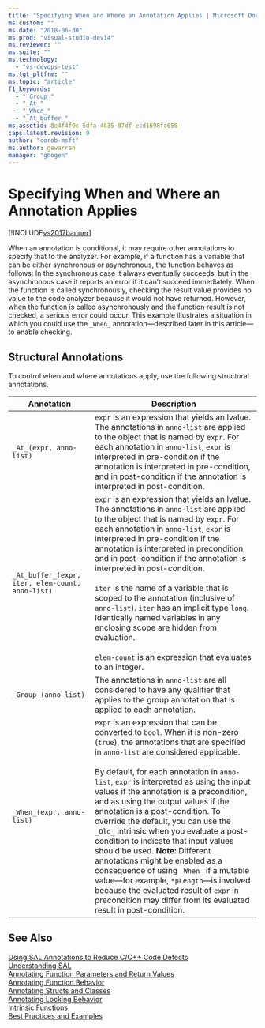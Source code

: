 ```yaml
---
title: "Specifying When and Where an Annotation Applies | Microsoft Docs"
ms.custom: ""
ms.date: "2018-06-30"
ms.prod: "visual-studio-dev14"
ms.reviewer: ""
ms.suite: ""
ms.technology: 
  - "vs-devops-test"
ms.tgt_pltfrm: ""
ms.topic: "article"
f1_keywords: 
  - "_Group_"
  - "_At_"
  - "_When_"
  - "_At_buffer_"
ms.assetid: 8e4f4f9c-5dfa-4835-87df-ecd1698fc650
caps.latest.revision: 9
author: "corob-msft"
ms.author: gewarren
manager: "ghogen"
---
```

# Specifying When and Where an Annotation Applies
[!INCLUDE[vs2017banner](../includes/vs2017banner.md)]

  
When an annotation is conditional, it may require other annotations to specify that to the analyzer.  For example, if a function has a variable that can be either synchronous or asynchronous, the function behaves as follows: In the synchronous case it always eventually succeeds, but in the asynchronous case it reports an error if it can’t succeed immediately. When the function is called synchronously, checking the result value provides no value to the code analyzer because it would not have returned.  However, when the function is called asynchronously and the function result is not checked, a serious error could occur. This example illustrates a situation in which you could use the `_When_` annotation—described later in this article—to enable checking.  
  
## Structural Annotations  
 To control when and where annotations apply, use the following structural annotations.  
  
|Annotation|Description|  
|----------------|-----------------|  
|`_At_(expr, anno-list)`|`expr` is an expression that yields an lvalue. The annotations in `anno-list` are applied to the object that is named by `expr`. For each annotation in `anno-list`, `expr` is interpreted in pre-condition if the annotation is interpreted in pre-condition, and in post-condition if the annotation is interpreted in post-condition.|  
|`_At_buffer_(expr, iter, elem-count, anno-list)`|`expr` is an expression that yields an lvalue. The annotations in `anno-list` are applied to the object that is named by `expr`. For each annotation in `anno-list`, `expr` is interpreted in pre-condition if the annotation is interpreted in precondition, and in post-condition if the annotation is interpreted in post-condition.<br /><br /> `iter` is the name of a variable that is scoped to the annotation (inclusive of `anno-list`). `iter` has an implicit type `long`. Identically named variables in any enclosing scope are hidden from evaluation.<br /><br /> `elem-count` is an expression that evaluates to an integer.|  
|`_Group_(anno-list)`|The annotations in `anno-list` are all considered to have any qualifier that applies to the group annotation that is applied to each annotation.|  
|`_When_(expr, anno-list)`|`expr` is an expression that can be converted to `bool`. When it is non-zero (`true`), the annotations that are specified in `anno-list` are considered applicable.<br /><br /> By default, for each annotation in `anno-list`, `expr` is interpreted as using the input values if the annotation is a precondition, and as using the output values if the annotation is a post-condition. To override the default, you can use the `_Old_` intrinsic when you evaluate a post-condition to indicate that input values should be used. **Note:**  Different annotations might be enabled as a consequence of using `_When_` if a mutable value—for example, `*pLength`—is involved because the evaluated result of `expr` in precondition may differ from its evaluated result in post-condition.|  
  
## See Also  
 [Using SAL Annotations to Reduce C/C++ Code Defects](../code-quality/using-sal-annotations-to-reduce-c-cpp-code-defects.md)   
 [Understanding SAL](../code-quality/understanding-sal.md)   
 [Annotating Function Parameters and Return Values](../code-quality/annotating-function-parameters-and-return-values.md)   
 [Annotating Function Behavior](../code-quality/annotating-function-behavior.md)   
 [Annotating Structs and Classes](../code-quality/annotating-structs-and-classes.md)   
 [Annotating Locking Behavior](../code-quality/annotating-locking-behavior.md)   
 [Intrinsic Functions](../code-quality/intrinsic-functions.md)   
 [Best Practices and Examples](../code-quality/best-practices-and-examples-sal.md)



